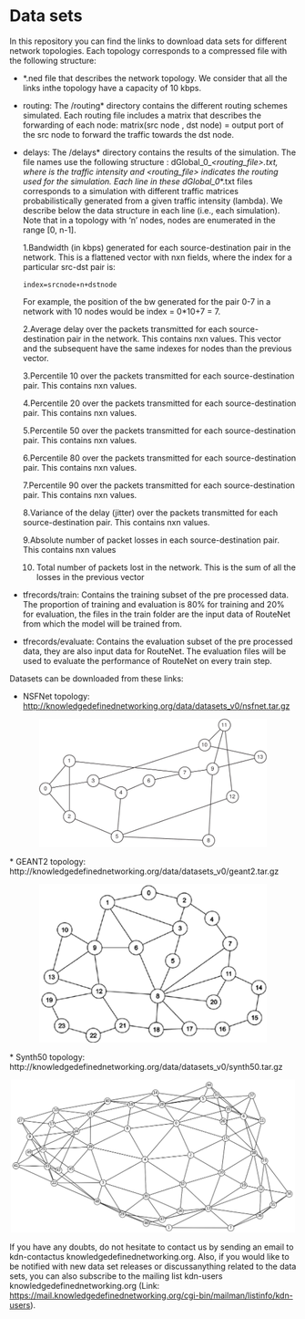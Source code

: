 # Data sets

In this repository you can find the links to download data sets for different network topologies. Each topology corresponds to a compressed file with the following structure:

* *.ned file that describes the network topology. We consider that all the links inthe topology have a capacity of 10 kbps.

* routing: The /routing* directory contains the different routing schemes simulated. Each routing file includes a matrix that describes the forwarding of each node: matrix(src node , dst node) = output port of the src node to forward the traffic towards the dst node.

* delays: The /delays* directory contains the results of the simulation. The file names use the following structure : dGlobal_0_<lambda>_<routing_file>.txt, where <lambda> is the traffic intensity and <routing_file> indicates the routing used for the simulation. Each line in these dGlobal_0_*.txt files corresponds to a simulation with different traffic matrices probabilistically generated from a given traffic intensity (lambda). We describe below the data structure in each line (i.e., each simulation). Note that in a topology with ‘n’ nodes, nodes are enumerated in the range [0, n-1].
  
  1.Bandwidth (in kbps) generated for each source-destination pair in the network. This is a flattened vector with nxn fields, where the index for a particular src-dst pair is:
  
      index=srcnode∗n+dstnode
      
  For example, the position of the bw generated for the pair 0-7 in a network with 10 nodes would be index = 0*10+7 = 7.
  
  2.Average delay over the packets transmitted for each source-destination pair in the network. This contains nxn values. This vector and the subsequent have the same indexes for nodes than the previous vector.
  
  3.Percentile 10 over the packets transmitted for each source-destination pair.  This contains nxn values.
  
  4.Percentile 20 over the packets transmitted for each source-destination pair. This contains nxn values.
  
  5.Percentile 50 over the packets transmitted for each source-destination pair. This contains nxn values.
  
  6.Percentile 80 over the packets transmitted for each source-destination pair. This contains nxn values.
  
  7.Percentile 90 over the packets transmitted for each source-destination pair. This contains nxn values.
  
  8.Variance of the delay (jitter) over the packets transmitted for each source-destination pair. This contains nxn values.
  
  9.Absolute number of packet losses in each source-destination pair. This contains nxn values
  
  10. Total number of packets lost in the network. This is the sum of all the losses in the previous vector

* tfrecords/train: Contains the training subset of the pre processed data. The proportion of training and evaluation is 80% for training and 20% for evaluation, the files in the train folder are the input data of RouteNet from which the model will be trained from.

* tfrecords/evaluate: Contains the evaluation subset of the pre processed data, they are also input data for RouteNet. The evaluation files will be used to evaluate the performance of RouteNet on every train step.

Datasets can be downloaded from these links:

* NSFNet topology: http://knowledgedefinednetworking.org/data/datasets_v0/nsfnet.tar.gz
<p align="center"> 
  <img src="/assets/nsfnet_topology.png" width="400" alt>
</p>  
* GEANT2 topology: http://knowledgedefinednetworking.org/data/datasets_v0/geant2.tar.gz
<p align="center"> 
  <img src="/assets/geant2_topology.png" width="400" alt>
</p>
* Synth50 topology: http://knowledgedefinednetworking.org/data/datasets_v0/synth50.tar.gz
<p align="center"> 
  <img src="/assets/synth50_topology.png" width="500" alt>
</p>  
  

If you have any doubts, do not hesitate to contact us by sending an email to kdn-contactus <at> knowledgedefinednetworking.org. Also, if you would like to be notified with new data set releases or discussanything related to the data sets, you can also subscribe to the mailing list kdn-users<at> knowledgedefinednetworking.org (Link: https://mail.knowledgedefinednetworking.org/cgi-bin/mailman/listinfo/kdn-users). 

